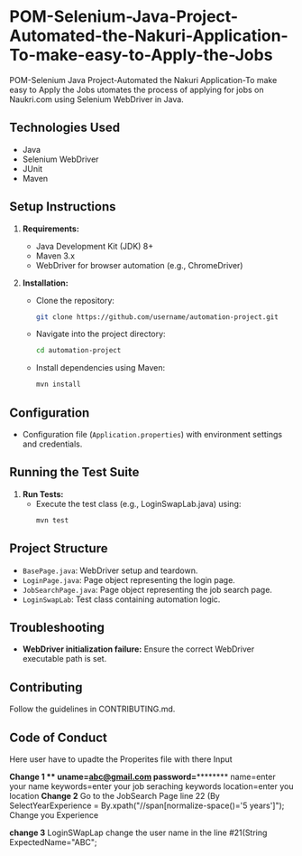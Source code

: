 # POM-Selenium-Java-Project-Automated-the-Nakuri-Application-To-make-easy-to-Apply-the-Jobs
POM-Selenium Java Project-Automated the Nakuri Application-To make easy to Apply the Jobs
utomates the process of applying for jobs on Naukri.com using Selenium WebDriver in Java.

## Technologies Used
- Java
- Selenium WebDriver
- JUnit
- Maven

## Setup Instructions

1. **Requirements:**
   - Java Development Kit (JDK) 8+
   - Maven 3.x
   - WebDriver for browser automation (e.g., ChromeDriver)

2. **Installation:**
   - Clone the repository:
     ```bash
     git clone https://github.com/username/automation-project.git
     ```
   - Navigate into the project directory:
     ```bash
     cd automation-project
     ```
   - Install dependencies using Maven:
     ```bash
     mvn install
     ```

## Configuration
- Configuration file (`Application.properties`) with environment settings and credentials.

## Running the Test Suite

1. **Run Tests:**
   - Execute the test class (e.g., LoginSwapLab.java) using:
     ```bash
     mvn test
     ```

## Project Structure

- `BasePage.java`: WebDriver setup and teardown.
- `LoginPage.java`: Page object representing the login page.
- `JobSearchPage.java`: Page object representing the job search page.
- `LoginSwapLab`: Test class containing automation logic.

## Troubleshooting

- **WebDriver initialization failure:** Ensure the correct WebDriver executable path is set.

## Contributing

Follow the guidelines in CONTRIBUTING.md.

## Code of Conduct



Here user have to upadte the Properites file with there Input

**Change 1 **
uname=abc@gmail.com
password=**********
name=enter your name
keywords=enter your job seraching keywords
location=enter you location
**Change 2**
Go to the 
JobSearch Page
 line 22 (By SelectYearExperience = By.xpath("//span[normalize-space()='5 years']");
 Change you Experience

 **change 3**
 LoginSWapLap
 change the user name in the line #21(String ExpectedName="ABC";
